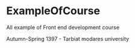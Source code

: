 # ExampleOfCourse
All example of Front end development course

Autumn-Spring 1397 - Tarbiat modares university 
